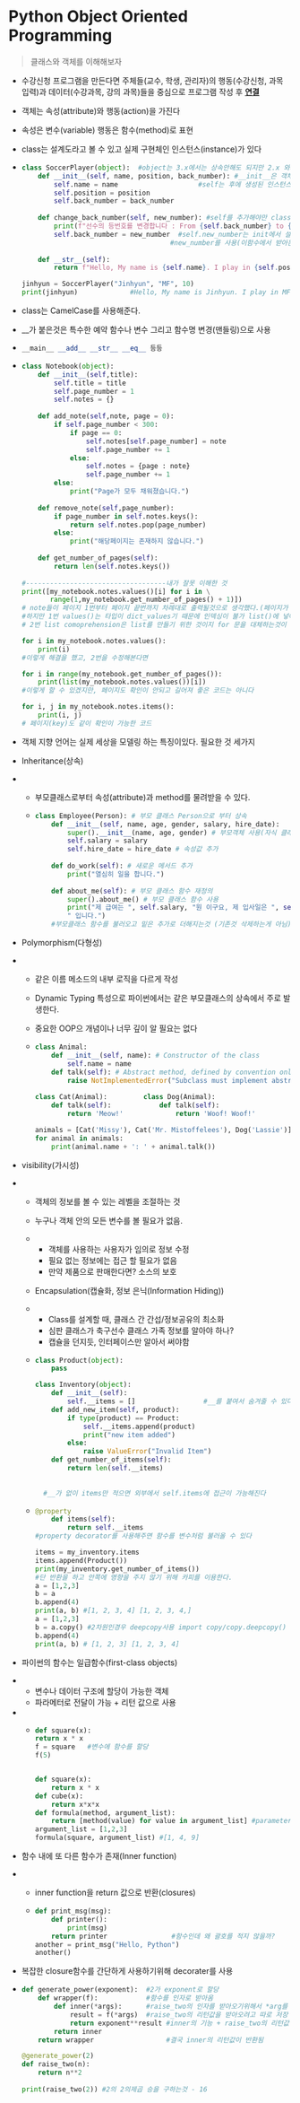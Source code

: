 # Python Object Oriented Programming

> 클래스와 객체를 이해해보자



- 수강신청 프로그램을 만든다면 주체들(교수, 학생, 관리자)의 행동(수강신청, 과목 입력)과 데이터(수강과목, 강의 과목)들을 중심으로 프로그램 작성 후 <u>**연결**</u>

- 객체는 속성(attribute)와 행동(action)을 가진다

- 속성은 변수(variable) 행동은 함수(method)로 표현

- class는 설계도라고 볼 수 있고 실제 구현체인 인스턴스(instance)가 있다

- ```python
  class SoccerPlayer(object):  #object는 3.x에서는 상속안해도 되지만 2.x 와의 호환성을 위해 적어							주는것이 좋다.
      def __init__(self, name, position, back_number): #__init__은 객체 초기화 예약 함수
          self.name = name                    #self는 후에 생성된 인스턴스의 이름이라고 생각
          self.position = position
          self.back_number = back_number
      
      def change_back_number(self, new_number): #self를 추가해야만 class 함수로 인정
          print(f"선수의 등번호를 변경합니다 : From {self.back_number} to {new_number}")
          self.back_number = new_number  #self.new_number는 init에서 설정한게 아니므로 안되고
          							   #new_number를 사용(이함수에서 받아온것)
          
      def __str__(self):
          return f"Hello, My name is {self.name}. I play in {self.position} in center"
  
  jinhyun = SoccerPlayer("Jinhyun", "MF", 10)
  print(jinhyun)             #Hello, My name is Jinhyun. I play in MF in center 
  ```

- class는 CamelCase를 사용해준다.

- __가 붙은것은 특수한 예약 함수나 변수 그리고 함수명 변경(맨들링)으로 사용

- ```python
  __main__ __add__ __str__ __eq__ 등등
  ```

- ```python
  class Notebook(object):
      def __init__(self,title):
          self.title = title
          self.page_number = 1
          self.notes = {}
          
      def add_note(self,note, page = 0):
          if self.page_number < 300:
              if page == 0:
                  self.notes[self.page_number] = note
                  self.page_number += 1
              else:
                  self.notes = {page : note}
                  self.page_number += 1
          else:
              print("Page가 모두 채워졌습니다.")
              
      def remove_note(self,page_number):
          if page_number in self.notes.keys():
              return self.notes.pop(page_number)
          else:
              print("해당페이지는 존재하지 않습니다.")
              
      def get_number_of_pages(self):
          return len(self.notes.keys())
      
  #-----------------------------------내가 잘못 이해한 것
  print([my_notebook.notes.values()[i] for i in \
         range(1,my_notebook.get_number_of_pages() + 1)])
  # note들이 페이지 1번부터 페이지 끝번까지 차례대로 출력될것으로 생각했다.(페이지가 순서대로 추가되었을 때)
  #하지만 1번 values()는 타입이 dict_values기 때문에 인덱싱이 불가 list()에 넣어서 변환해줘야 가능
  # 2번 list comoprehension은 list를 만들기 위한 것이지 for 문을 대체하는것이 아님. append 대용으로 생각해야 함
  
  for i in my_notebook.notes.values():  
      print(i)
  #이렇게 해결을 했고, 2번을 수정해본다면
  
  for i in range(my_notebook.get_number_of_pages()):
      print(list(my_notebook.notes.values())[i])
  #이렇게 할 수 있겠지만, 페이지도 확인이 안되고 길어져 좋은 코드는 아니다
  
  for i, j in my_notebook.notes.items():  
      print(i, j)
  # 페이지(key)도 같이 확인이 가능한 코드
  ```



- 객체 지향 언어는 실제 세상을 모델링 하는 특징이있다. 필요한 것 세가지

- Inheritance(상속)

- - 부모클래스로부터 속성(attribute)과 method를 물려받을 수 있다.

  - ```python
    class Employee(Person): # 부모 클래스 Person으로 부터 상속
        def __init__(self, name, age, gender, salary, hire_date):
            super().__init__(name, age, gender) # 부모객체 사용(자식 클래스의 input값이다)
            self.salary = salary
            self.hire_date = hire_date # 속성값 추가
        
        def do_work(self): # 새로운 메서드 추가
            print("열심히 일을 합니다.")
        
        def about_me(self): # 부모 클래스 함수 재정의
            super().about_me() # 부모 클래스 함수 사용
            print("제 급여는 ", self.salary, "원 이구요, 제 입사일은 ", self.hire_date,
            " 입니다.")
        #부모클래스 함수를 불러오고 밑은 추가로 더해지는것 (기존것 삭제하는게 아님)
    ```

- Polymorphism(다형성)

- - 같은 이름 메소드의 내부 로직을 다르게 작성

  - Dynamic Typing 특성으로 파이썬에서는 같은 부모클래스의 상속에서 주로 발생한다.

  - 중요한 OOP으 개념이나 너무 깊이 알 필요는 없다

  - ```python
    class Animal:
        def __init__(self, name): # Constructor of the class
            self.name = name
        def talk(self): # Abstract method, defined by convention only
            raise NotImplementedError("Subclass must implement abstract method")
        
    class Cat(Animal):         class Dog(Animal):
        def talk(self):            def talk(self):
            return 'Meow!'             return 'Woof! Woof!'
    
    animals = [Cat('Missy'), Cat('Mr. Mistoffelees'), Dog('Lassie')]
    for animal in animals:
        print(animal.name + ': ' + animal.talk())
    ```

- visibility(가시성)

- - 객체의 정보를 볼 수 있는 레벨을 조절하는 것

  - 누구나 객체 안의 모든 변수를 볼 필요가 없음.

  - - 객체를 사용하는 사용자가 임의로 정보 수정
    - 필요 없는 정보에는 접근 할 필요가 없음
    - 만약 제품으로 판매한다면? 소스의 보호

  - Encapsulation(캡슐화, 정보 은닉(Information Hiding))

  - - Class를 설계할 때, 클래스 간 간섭/정보공유의 최소화
    - 심판 클래스가 축구선수 클래스 가족 정보를 알아야 하나?
    - 캡슐을 던지듯, 인터페이스만 알아서 써야함

  - ```python
    class Product(object):
        pass
    
    class Inventory(object):
        def __init__(self):
            self.__items = []                 #__를 붙여서 숨겨줄 수 있다(정확히는 맨글링)
        def add_new_item(self, product):
            if type(product) == Product:
                self.__items.append(product)
                print("new item added")
            else:
                raise ValueError("Invalid Item")
        def get_number_of_items(self):
            return len(self.__items)
        
        
      #__가 없이 items만 적으면 외부에서 self.items에 접근이 가능해진다
    ```

  - ```python
    @property
        def items(self):
            return self.__items
    #property decorator를 사용해주면 함수를 변수처럼 불러올 수 있다
    
    items = my_inventory.items
    items.append(Product())
    print(my_inventory.get_number_of_items())
    #단 반환을 하고 안쪽에 영향을 주지 않기 위해 카피를 이용한다.
    a = [1,2,3]
    b = a
    b.append(4)
    print(a, b) #[1, 2, 3, 4] [1, 2, 3, 4,]
    a = [1,2,3]
    b = a.copy() #2차원인경우 deepcopy사용 import copy/copy.deepcopy()
    b.append(4)
    print(a, b) # [1, 2, 3] [1, 2, 3, 4]
    
    ```



- 파이썬의 함수는 일급함수(first-class objects)
- - 변수나 데이터 구조에 할당이 가능한 객체
  - 파라메터로 전달이 가능 + 리턴 값으로 사용

- - ```python
    def square(x):
    return x * x
    f = square   #변수에 함수를 할당
    f(5)
    

    def square(x):
        return x * x
    def cube(x):
        return x*x*x
    def formula(method, argument_list): 
        return [method(value) for value in argument_list] #parameter에 함수를 전달 리턴값으로 사용
    argument_list = [1,2,3]
    formula(square, argument_list) #[1, 4, 9] 
    ```

- 함수 내에 또 다른 함수가 존재(Inner function)

- - inner function을 return 값으로 반환(closures)

  - ```python
    def print_msg(msg):
        def printer():
            print(msg)
        return printer                #함수인데 왜 괄호를 적지 않을까?
    another = print_msg("Hello, Python")
    another()
    ```

- 복잡한 closure함수를 간단하게 사용하기위해 decorater를 사용

- ```python
  def generate_power(exponent):  #2가 exponent로 할당
      def wrapper(f):            #함수를 인자로 받아옴
          def inner(*args):      #raise_two의 인자를 받아오기위해서 *arg를 사용
              result = f(*args)  #raise_two의 리턴값을 받아오려고 따로 저장
              return exponent**result #inner의 기능 + raise_two의 리턴값 활용
          return inner
      return wrapper                  #결국 inner의 리턴값이 반환됨
  
  @generate_power(2)
  def raise_two(n):
      return n**2
      
  print(raise_two(2)) #2의 2의제곱 승을 구하는것 - 16
  ```


